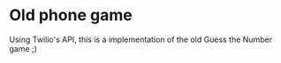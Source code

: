 # Old phone game #

Using Twilio's API, this is a implementation of the old Guess the Number game ;)

